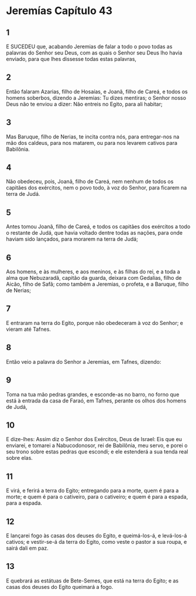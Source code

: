 # Jeremías Capítulo 43

## 1
E SUCEDEU que, acabando Jeremias de falar a todo o povo todas as palavras do Senhor seu Deus, com as quais o Senhor seu Deus lho havia enviado, para que lhes dissesse todas estas palavras,

## 2
Então falaram Azarias, filho de Hosaías, e Joanã, filho de Careá, e todos os homens soberbos, dizendo a Jeremias: Tu dizes mentiras; o Senhor nosso Deus não te enviou a dizer: Não entreis no Egito, para ali habitar;

## 3
Mas Baruque, filho de Nerias, te incita contra nós, para entregar-nos na mão dos caldeus, para nos matarem, ou para nos levarem cativos para Babilônia.

## 4
Não obedeceu, pois, Joanã, filho de Careá, nem nenhum de todos os capitães dos exércitos, nem o povo todo, à voz do Senhor, para ficarem na terra de Judá.

## 5
Antes tomou Joanã, filho de Careá, e todos os capitães dos exércitos a todo o restante de Judá, que havia voltado dentre todas as nações, para onde haviam sido lançados, para morarem na terra de Judá;

## 6
Aos homens, e às mulheres, e aos meninos, e às filhas do rei, e a toda a alma que Nebuzaradã, capitão da guarda, deixara com Gedalias, filho de Aicão, filho de Safã; como também a Jeremias, o profeta, e a Baruque, filho de Nerias;

## 7
E entraram na terra do Egito, porque não obedeceram à voz do Senhor; e vieram até Tafnes.

## 8
Então veio a palavra do Senhor a Jeremias, em Tafnes, dizendo:

## 9
Toma na tua mão pedras grandes, e esconde-as no barro, no forno que está à entrada da casa de Faraó, em Tafnes, perante os olhos dos homens de Judá,

## 10
E dize-lhes: Assim diz o Senhor dos Exércitos, Deus de Israel: Eis que eu enviarei, e tomarei a Nabucodonosor, rei de Babilônia, meu servo, e porei o seu trono sobre estas pedras que escondi; e ele estenderá a sua tenda real sobre elas.

## 11
E virá, e ferirá a terra do Egito; entregando para a morte, quem é para a morte; e quem é para o cativeiro, para o cativeiro; e quem é para a espada, para a espada.

## 12
E lançarei fogo às casas dos deuses do Egito, e queimá-los-á, e levá-los-á cativos; e vestir-se-á da terra do Egito, como veste o pastor a sua roupa, e sairá dali em paz.

## 13
E quebrará as estátuas de Bete-Semes, que está na terra do Egito; e as casas dos deuses do Egito queimará a fogo.

